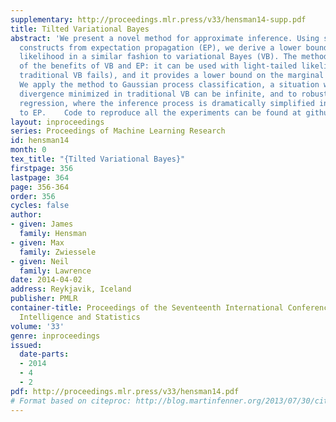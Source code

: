 ```yaml
---
supplementary: http://proceedings.mlr.press/v33/hensman14-supp.pdf
title: Tilted Variational Bayes
abstract: 'We present a novel method for approximate inference. Using some of the
  constructs from expectation propagation (EP), we derive a lower bound of the marginal
  likelihood in a similar fashion to variational Bayes (VB). The method combines some
  of the benefits of VB and EP: it can be used with light-tailed likelihoods (where
  traditional VB fails), and it provides a lower bound on the marginal likelihood.
  We apply the method to Gaussian process classification, a situation where the Kullback-Leibler
  divergence minimized in traditional VB can be infinite, and to robust Gaussian process
  regression, where the inference process is dramatically simplified in comparison
  to EP.    Code to reproduce all the experiments can be found at github.com/SheffieldML/TVB.'
layout: inproceedings
series: Proceedings of Machine Learning Research
id: hensman14
month: 0
tex_title: "{Tilted Variational Bayes}"
firstpage: 356
lastpage: 364
page: 356-364
order: 356
cycles: false
author:
- given: James
  family: Hensman
- given: Max
  family: Zwiessele
- given: Neil
  family: Lawrence
date: 2014-04-02
address: Reykjavik, Iceland
publisher: PMLR
container-title: Proceedings of the Seventeenth International Conference on Artificial
  Intelligence and Statistics
volume: '33'
genre: inproceedings
issued:
  date-parts:
  - 2014
  - 4
  - 2
pdf: http://proceedings.mlr.press/v33/hensman14.pdf
# Format based on citeproc: http://blog.martinfenner.org/2013/07/30/citeproc-yaml-for-bibliographies/
---
```

